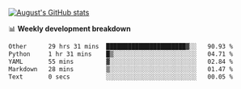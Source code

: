 
[![August's GitHub stats](https://github-readme-stats.vercel.app/api?username=zou-weidong&show_icons=true&theme=radical)](https://github.com/zou-weidong)


📊 **Weekly development breakdown**
<!--START_SECTION:waka-->

```txt
Other      29 hrs 31 mins  ██████████████████████▓░░   90.93 %
Python     1 hr 31 mins    █▒░░░░░░░░░░░░░░░░░░░░░░░   04.71 %
YAML       55 mins         ▓░░░░░░░░░░░░░░░░░░░░░░░░   02.84 %
Markdown   28 mins         ▒░░░░░░░░░░░░░░░░░░░░░░░░   01.47 %
Text       0 secs          ░░░░░░░░░░░░░░░░░░░░░░░░░   00.05 %
```

<!--END_SECTION:waka-->
